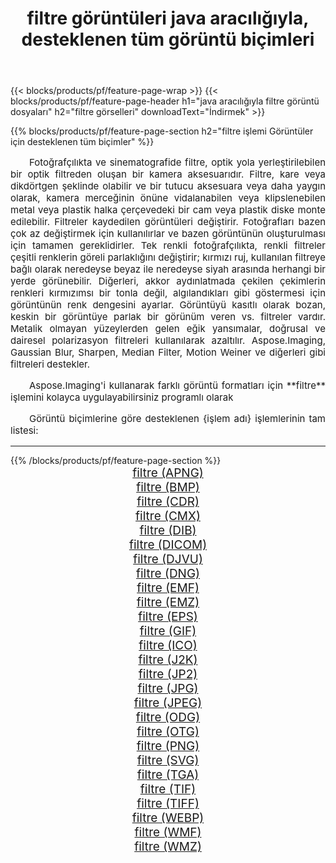 ﻿---
title: filtre görüntüleri java aracılığıyla, desteklenen tüm görüntü biçimleri 
weight: 3920
url: /tr/java/filter 
lang: tr
langdirlevel: 2
locales: zh-hans,ja,it,ru,de,es,fr,nl,id,lt,pl,pt,vi,tr,ko,zh-hant,ar,hi,th,sv,cs,uk,he
description: Aspose.Imaging'i kullanarak, java Aracılığıyla kolayca filtre görüntüleri oluşturabilirsiniz
---

{{< blocks/products/pf/feature-page-wrap >}}
{{< blocks/products/pf/feature-page-header h1="java aracılığıyla filtre görüntü dosyaları" h2="filtre görselleri" downloadText="İndirmek" >}}


{{% blocks/products/pf/feature-page-section  h2="filtre işlemi Görüntüler için desteklenen tüm biçimler" %}}
<p align="justify" style="text-indent:2em;font-size:15px;">
Fotoğrafçılıkta ve sinematografide filtre, optik yola yerleştirilebilen bir optik filtreden oluşan bir kamera aksesuarıdır. Filtre, kare veya dikdörtgen şeklinde olabilir ve bir tutucu aksesuara veya daha yaygın olarak, kamera merceğinin önüne vidalanabilen veya klipslenebilen metal veya plastik halka çerçevedeki bir cam veya plastik diske monte edilebilir. Filtreler kaydedilen görüntüleri değiştirir. Fotoğrafları bazen çok az değiştirmek için kullanılırlar ve bazen görüntünün oluşturulması için tamamen gereklidirler. Tek renkli fotoğrafçılıkta, renkli filtreler çeşitli renklerin göreli parlaklığını değiştirir; kırmızı ruj, kullanılan filtreye bağlı olarak neredeyse beyaz ile neredeyse siyah arasında herhangi bir yerde görünebilir. Diğerleri, akkor aydınlatmada çekilen çekimlerin renkleri kırmızımsı bir tonla değil, algılandıkları gibi göstermesi için görüntünün renk dengesini ayarlar. Görüntüyü kasıtlı olarak bozan, keskin bir görüntüye parlak bir görünüm veren vs. filtreler vardır. Metalik olmayan yüzeylerden gelen eğik yansımalar, doğrusal ve dairesel polarizasyon filtreleri kullanılarak azaltılır. Aspose.Imaging, Gaussian Blur, Sharpen, Median Filter, Motion Weiner ve diğerleri gibi filtreleri destekler.
</p>
<p align="justify" style="text-indent:2em;font-size:15px;">
Aspose.Imaging'i kullanarak farklı görüntü formatları için **filtre** işlemini kolayca uygulayabilirsiniz programlı olarak
</p>
<p align="justify" style="text-indent:2em;font-size:15px;">
Görüntü biçimlerine göre desteklenen {işlem adı} işlemlerinin tam listesi:
</p>
<hr/>
{{% /blocks/products/pf/feature-page-section %}}
<div class="container-fluid productfamilypage bg-gray">
    <div class="convertypes bg-gray agp-content section">
        <div class="container">
		<div class="row other-converters" style="gap: 10px;font-size: 19px;text-align:center;">
		    <div class='col-md-2 other-converter remove-lp remove-rp'><a href="/imaging/tr/java/filter/apng" style="padding:15px;">filtre (APNG)</a></div><div class='col-md-2 other-converter remove-lp remove-rp'><a href="/imaging/tr/java/filter/bmp" style="padding:15px;">filtre (BMP)</a></div><div class='col-md-2 other-converter remove-lp remove-rp'><a href="/imaging/tr/java/filter/cdr" style="padding:15px;">filtre (CDR)</a></div><div class='col-md-2 other-converter remove-lp remove-rp'><a href="/imaging/tr/java/filter/cmx" style="padding:15px;">filtre (CMX)</a></div><div class='col-md-2 other-converter remove-lp remove-rp'><a href="/imaging/tr/java/filter/dib" style="padding:15px;">filtre (DIB)</a></div><div class='col-md-2 other-converter remove-lp remove-rp'><a href="/imaging/tr/java/filter/dicom" style="padding:15px;">filtre (DICOM)</a></div><div class='col-md-2 other-converter remove-lp remove-rp'><a href="/imaging/tr/java/filter/djvu" style="padding:15px;">filtre (DJVU)</a></div><div class='col-md-2 other-converter remove-lp remove-rp'><a href="/imaging/tr/java/filter/dng" style="padding:15px;">filtre (DNG)</a></div><div class='col-md-2 other-converter remove-lp remove-rp'><a href="/imaging/tr/java/filter/emf" style="padding:15px;">filtre (EMF)</a></div><div class='col-md-2 other-converter remove-lp remove-rp'><a href="/imaging/tr/java/filter/emz" style="padding:15px;">filtre (EMZ)</a></div><div class='col-md-2 other-converter remove-lp remove-rp'><a href="/imaging/tr/java/filter/eps" style="padding:15px;">filtre (EPS)</a></div><div class='col-md-2 other-converter remove-lp remove-rp'><a href="/imaging/tr/java/filter/gif" style="padding:15px;">filtre (GIF)</a></div><div class='col-md-2 other-converter remove-lp remove-rp'><a href="/imaging/tr/java/filter/ico" style="padding:15px;">filtre (ICO)</a></div><div class='col-md-2 other-converter remove-lp remove-rp'><a href="/imaging/tr/java/filter/j2k" style="padding:15px;">filtre (J2K)</a></div><div class='col-md-2 other-converter remove-lp remove-rp'><a href="/imaging/tr/java/filter/jp2" style="padding:15px;">filtre (JP2)</a></div><div class='col-md-2 other-converter remove-lp remove-rp'><a href="/imaging/tr/java/filter/jpg" style="padding:15px;">filtre (JPG)</a></div><div class='col-md-2 other-converter remove-lp remove-rp'><a href="/imaging/tr/java/filter/jpeg" style="padding:15px;">filtre (JPEG)</a></div><div class='col-md-2 other-converter remove-lp remove-rp'><a href="/imaging/tr/java/filter/odg" style="padding:15px;">filtre (ODG)</a></div><div class='col-md-2 other-converter remove-lp remove-rp'><a href="/imaging/tr/java/filter/otg" style="padding:15px;">filtre (OTG)</a></div><div class='col-md-2 other-converter remove-lp remove-rp'><a href="/imaging/tr/java/filter/png" style="padding:15px;">filtre (PNG)</a></div><div class='col-md-2 other-converter remove-lp remove-rp'><a href="/imaging/tr/java/filter/svg" style="padding:15px;">filtre (SVG)</a></div><div class='col-md-2 other-converter remove-lp remove-rp'><a href="/imaging/tr/java/filter/tga" style="padding:15px;">filtre (TGA)</a></div><div class='col-md-2 other-converter remove-lp remove-rp'><a href="/imaging/tr/java/filter/tif" style="padding:15px;">filtre (TIF)</a></div><div class='col-md-2 other-converter remove-lp remove-rp'><a href="/imaging/tr/java/filter/tiff" style="padding:15px;">filtre (TIFF)</a></div><div class='col-md-2 other-converter remove-lp remove-rp'><a href="/imaging/tr/java/filter/webp" style="padding:15px;">filtre (WEBP)</a></div><div class='col-md-2 other-converter remove-lp remove-rp'><a href="/imaging/tr/java/filter/wmf" style="padding:15px;">filtre (WMF)</a></div><div class='col-md-2 other-converter remove-lp remove-rp'><a href="/imaging/tr/java/filter/wmz" style="padding:15px;">filtre (WMZ)</a></div>
                </div>
        </div>
    </div>
</div>
<br/>
